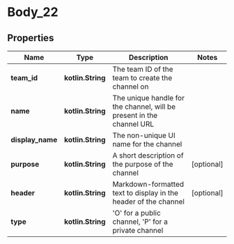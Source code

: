 
# Body_22

## Properties
Name | Type | Description | Notes
------------ | ------------- | ------------- | -------------
**team_id** | **kotlin.String** | The team ID of the team to create the channel on | 
**name** | **kotlin.String** | The unique handle for the channel, will be present in the channel URL | 
**display_name** | **kotlin.String** | The non-unique UI name for the channel | 
**purpose** | **kotlin.String** | A short description of the purpose of the channel |  [optional]
**header** | **kotlin.String** | Markdown-formatted text to display in the header of the channel |  [optional]
**type** | **kotlin.String** | &#39;O&#39; for a public channel, &#39;P&#39; for a private channel | 



